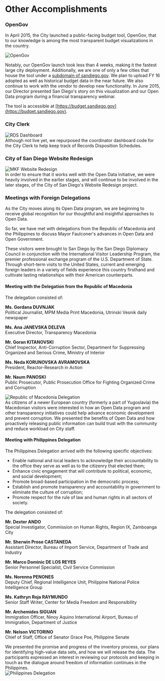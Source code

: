 # Other Accomplishments
### OpenGov
In April 2015, the City launched a public-facing budget tool, OpenGov, that to our knowledge is among the most transparent budget visualizations in the country.  

![OpenGov](http://take.ms/WSg3A)

Notably, our OpenGov launch took less than 4 weeks, making it the fastest large city deployment.  Additionally, we are one of only a few cities that house the tool under a [subdomain of sandiego.gov](https://budget.sandiego.gov). We plan to upload FY 16 adopted as well as historical budget data in the near future. We also continue to work with the vendor to develop new functionality. In June 2015, our Director presented San Diego's story on this visualization and our Open Data program during a financial transparency webinar.

The tool is accessible at [https://budget.sandiego.gov](https://budget.sandiego.gov).  

<div class="break"></div>

### City Clerk
<div class="section group">
    <div class="col span_1_of_2">
        <img src="http://take.ms/2u2QS" alt="RDS Dashboard"/>
    </div>
    <div class="col span_1_of_2">
       Although not live yet, we repurposed the coordinator dashboard code for the City Clerk to help keep track of Records Disposition Schedules. 
    </div>
</div>

### City of San Diego Website Redesign
<div class="section group">
    <div class="col span_1_of_2">
        <img src="http://mrm-random.s3.amazonaws.com/dz/designsdphoto.jpg" alt="MKF Website Redesign"/>
    </div>
    <div class="col span_1_of_2">
       In order to ensure that it works well with the Open Data initiative, we were heavily involved in the earlier stages, and will continue to be involved in the later stages, of the City of San Diego's Website Redesign project.
    </div>
</div>

### Meetings with Foreign Delegations
As the City moves along its Open Data program, we are beginning to receive global recognition for our thoughtful and insightful approaches to Open Data.

So far, we have met with delegations from the Republic of Macedonia and the Philippines to discuss Mayor Faulconer's advances in Open Data and Open Government.

These visitors were brought to San Diego by the San Diego Diplomacy Council in conjunction with the International Visitor Leadership Program, the premier professional exchange program of the U.S. Department of State. Through short-term visits to the United States, current and emerging foreign leaders in a variety of fields experience this country firsthand and cultivate lasting relationships with their American counterparts.

<div class="break"></div>

#### Meeting with the Delegation from the Republic of Macedonia
The delegation consisted of:

<strong>Ms. Gordana DUVNJAK</strong>    
Political Journalist, MPM Media Print Macedonia, Utrinski Vesnik daily newspaper

<strong>Ms. Ana JANEVSKA DELEVA</strong>    
Executive Director, Transparency Macedonia

<strong>Mr. Goran KITANOVSKI</strong>    
Chief Inspector, Anti-Corruption Sector, Department for Suppressing Organized and Serious Crime, Ministry of Interior

<strong>Ms. Neda KORUNOVSKA AVRAMOVSKA</strong>    
President, Reactor-Research in Action

<strong>Mr. Naum PANOSKI</strong>    
Public Prosecutor, Public Prosecution Office for Fighting Organized Crime and Corruption

<div class="section group">
    <div class="col span_1_of_2">
        <img src="http://mrm-random.s3.amazonaws.com/dz/2015-01-27%2016.28.38.jpg" alt="Republic of Macedonia Delegation"/>
    </div>
    <div class="col span_1_of_2">
       As citizens of a newer European country (formerly a part of Yugoslavia) the Macedonian visitors were interested in how an Open Data program and other transparency initiatives could help advance economic development and prevent corruption.  We presented the benefits of Open Data and how proactively releasing public information can build trust with the community and reduce workload on City staff.
    </div>
</div>

<div class="break"></div>

#### Meeting with Philippines Delegation
The Philippines Delegation arrived with the following specific objectives:

* Enable national and local leaders to acknowledge their accountability to the office they serve as well as to the citizenry that elected them;
* Enhance civic engagement that will contribute to political, economic, and social development;
* Promote broad-based participation in the democratic process;
* Establish and promote transparency and accountability in government to eliminate the culture
of corruption;
* Promote respect for the rule of law and human rights in all sectors of society.

The delegation consisted of:

<strong>Mr. Dexter ANDO</strong>    
Special Investigator, Commission on Human Rights, Region IX, Zamboanga City

<strong>Mr. Sherwin Prose CASTANEDA</strong>    
Assistant Director, Bureau of Import Service, Department of Trade and Industry

<strong>Mr. Marco Dominic DE LOS REYES</strong>    
Senior Personnel Specialist, Civil Service Commission

<strong>Ms. Norenna PENONES</strong>    
Deputy Chief, Regional Intelligence Unit, Philippine National Police Intelligence Group

<strong>Ms. Kathryn Roja RAYMUNDO</strong>    
Senior Staff Writer, Center for Media Freedom and Responsibility

<strong>Mr. Archemides SIGUAN</strong>    
Immigration Officer, Ninoy Aquino International Airport, Bureau of Immigration, Department of Justice

<strong>Mr. Nelson VICTORINO</strong>    
Chief of Staff, Office of Senator Grace Poe, Philippine Senate

<div class="section group">
    <div class="col span_1_of_2">
       We presented the promise and progress of the inventory process, our plans for identifying high-value data sets, and how we will release the data.  The participants expressed an interest in reviewing our protocols and keeping in touch as the dialogue around freedom of information continues in the Philippines. 
    </div>
    <div class="col span_1_of_2">
        <img class="pdf-height-90pct" src="http://mrm-random.s3.amazonaws.com/dz/FB_IMG_1435173663587.jpg" alt="Philippines Delegation"/>
    </div>
</div>